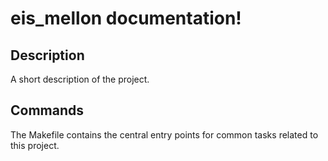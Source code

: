 # eis_mellon documentation!

## Description

A short description of the project.

## Commands

The Makefile contains the central entry points for common tasks related to this project.

